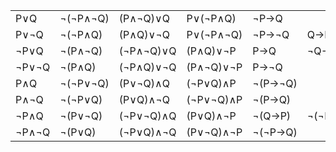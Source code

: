 |       |          |           |           |         |          |                        |                                     |     |
| ----- | -------- | --------- | --------- | ------- | -------- | ---------------------- | ----------------------------------- | --- |
| P∨Q   | ¬(¬P∧¬Q) | (P∧¬Q)∨Q  | P∨(¬P∧Q)  | ¬P→Q    |          | <oline>(¬A∪¬B)</oline> |
| P∨¬Q  | ¬(¬P∧Q)  | (P∧Q)∨¬Q  | P∨(¬P∧¬Q) | ¬P→¬Q   | Q→P      | (A∪<oline>B</oline>)   | <oline>(B−A)</oline>                |
| ¬P∨Q  | ¬(P∧¬Q)  | (¬P∧¬Q)∨Q | (P∧Q)∨¬P  | P→Q     | ¬Q→¬P    | <oline>(A∩¬B)</oline>  | <oline>(A−B)</oline>                |
| ¬P∨¬Q | ¬(P∧Q)   | (¬P∧Q)∨¬Q | (P∧¬Q)∨¬P | P→¬Q    |          | <oline>(A∩B)</oline>   |                                     |
| P∧Q   | ¬(¬P∨¬Q) | (P∨¬Q)∧Q  | (¬P∨Q)∧P  | ¬(P→¬Q) |          | <oline>(¬A∪¬B)</oline> |                                     |
| P∧¬Q  | ¬(¬P∨Q)  | (P∨Q)∧¬Q  | (¬P∨¬Q)∧P | ¬(P→Q)  |          | (A∩<oline>B</oline>)   |                                     |
| ¬P∧Q  | ¬(P∨¬Q)  | (¬P∨¬Q)∧Q | (P∨Q)∧¬P  | ¬(Q→P)  | ¬(¬P→¬Q) | (B−A)                  |                                     |
| ¬P∧¬Q | ¬(P∨Q)   | (¬P∨Q)∧¬Q | (P∨¬Q)∧¬P | ¬(¬P→Q) |          | <oline>(A ∪ B)</oline>               | (<oline>A</oline>∩<oline>B</oline>) |